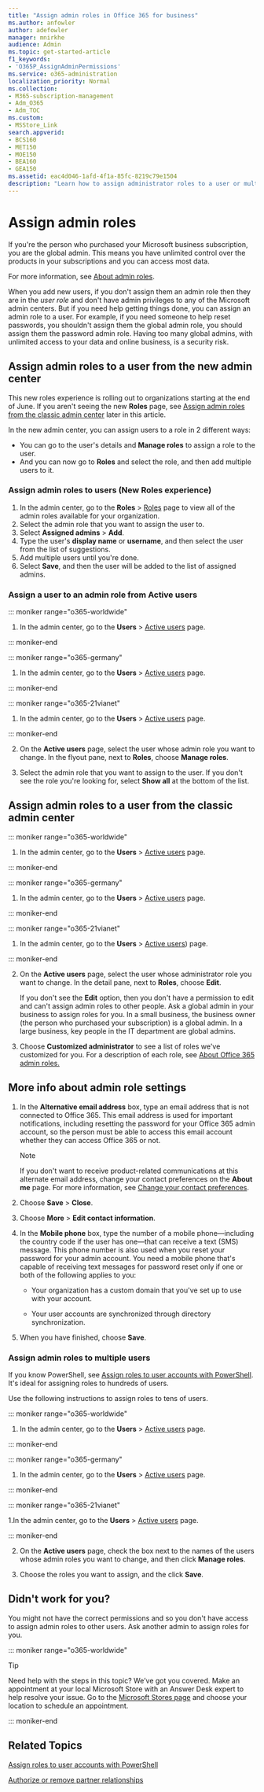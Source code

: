 ```yaml
---
title: "Assign admin roles in Office 365 for business"
ms.author: anfowler
author: adefowler
manager: mnirkhe
audience: Admin
ms.topic: get-started-article
f1_keywords:
- 'O365P_AssignAdminPermissions'
ms.service: o365-administration
localization_priority: Normal
ms.collection: 
- M365-subscription-management
- Adm_O365
- Adm_TOC
ms.custom:
- MSStore_Link
search.appverid:
- BCS160
- MET150
- MOE150
- BEA160
- GEA150
ms.assetid: eac4d046-1afd-4f1a-85fc-8219c79e1504
description: "Learn how to assign administrator roles to a user or multiple users in your business so that they can perform specific tasks in the admin center."
---
```


# Assign admin roles
 
If you're the person who purchased your Microsoft business subscription, you are the global admin. This means you have unlimited control over the products in your subscriptions and you can access most data.

For more information, see [About admin roles](about-admin-roles.md).

When you add new users, if you don't assign them an admin role then they are in the *user role* and don't have admin privileges to any of the Microsoft admin centers. But if you need help getting things done, you can assign an admin role to a user. For example, if you need someone to help reset passwords, you shouldn't assign them the global admin role, you should assign them the password admin role. Having too many global admins, with unlimited access to your data and online business, is a security risk.
  
## Assign admin roles to a user from the new admin center
This new roles experience is rolling out to organizations starting at the end of June. If you aren't seeing the new **Roles** page, see [Assign admin roles from the classic admin center](assign-admin-roles.md#assign-admin-roles-to-a-user-from-the-classic-admin-center) later in this article.

In the new admin center, you can assign users to a role in 2 different ways: 
- You can go to the user's details and **Manage roles** to assign a role to the user.
- And you can now go to **Roles** and select the role, and then add multiple users to it.

### Assign admin roles to users (New Roles experience)

1. In the admin center, go to the **Roles** > <a href="https://go.microsoft.com/fwlink/p/?linkid=2097861" target="_blank">Roles</a> page to view all of the admin roles available for your organization.
1. Select the admin role that you want to assign the user to. 
1. Select **Assigned admins** > **Add**.
1. Type the user's **display name** or **username**, and then select the user from the list of suggestions. 
1. Add multiple users until you're done. 
1. Select **Save**, and then the user will be added to the list of assigned admins.

### Assign a user to an admin role from Active users
::: moniker range="o365-worldwide"
1.  In the admin center, go to the **Users** > <a href="https://go.microsoft.com/fwlink/p/?linkid=834822" target="_blank">Active users</a> page.

::: moniker-end

::: moniker range="o365-germany"

1. In the admin center, go to the **Users** > <a href="https://go.microsoft.com/fwlink/p/?linkid=847686" target="_blank">Active users</a> page.

::: moniker-end

::: moniker range="o365-21vianet"

1. In the admin center, go to the **Users** > <a href="https://go.microsoft.com/fwlink/p/?linkid=850628" target="_blank">Active users</a> page.

::: moniker-end

2. On the **Active users** page, select the user whose admin role you want to change. In the flyout pane, next to **Roles**, choose **Manage roles**. 

3. Select the admin role that you want to assign to the user. If you don't see the role you're looking for, select **Show all** at the bottom of the list.

## Assign admin roles to a user from the classic admin center

::: moniker range="o365-worldwide"
1.  In the admin center, go to the **Users** \> <a href="https://go.microsoft.com/fwlink/p/?linkid=834822" target="_blank">Active users</a> page.

::: moniker-end

::: moniker range="o365-germany"

1. In the admin center, go to the **Users** \> <a href="https://go.microsoft.com/fwlink/p/?linkid=834822" target="_blank">Active users</a> page.

::: moniker-end

::: moniker range="o365-21vianet"

1. In the admin center, go to the **Users** \> <a href="https://go.microsoft.com/fwlink/p/?linkid=834822" target="_blank">Active users</a>) page.

::: moniker-end

2. On the **Active users** page, select the user whose administrator role you want to change. In the detail pane, next to **Roles**, choose **Edit**. 
    
    If you don't see the **Edit** option, then you don't have a permission to edit and can't assign admin roles to other people. Ask a global admin in your business to assign roles for you. In a small business, the business owner (the person who purchased your subscription) is a global admin. In a large business, key people in the IT department are global admins.

3. Choose **Customized administrator** to see a list of roles we've customized for you. For a description of each role, see [About Office 365 admin roles.](about-admin-roles.md)
    
## More info about admin role settings

1. In the **Alternative email address** box, type an email address that is not connected to Office 365. This email address is used for important notifications, including resetting the password for your Office 365 admin account, so the person must be able to access this email account whether they can access Office 365 or not. 
    
    > [!NOTE]
    > If you don't want to receive product-related communications at this alternate email address, change your contact preferences on the **About me** page. For more information, see [Change your contact preferences](../manage/change-contact-preferences.md). 
  
2. Choose **Save** \> **Close**.
    
3. Choose **More** > **Edit contact information**.
    
4. In the **Mobile phone** box, type the number of a mobile phone—including the country code if the user has one—that can receive a text (SMS) message. This phone number is also used when you reset your password for your admin account. 
You need a mobile phone that's capable of receiving text messages for password reset only if one or both of the following applies to you:
    
      - Your organization has a custom domain that you've set up to use with your account.
    
      - Your user accounts are synchronized through directory synchronization.
    
5. When you have finished, choose **Save**.
    
### Assign admin roles to multiple users

If you know PowerShell, see [Assign roles to user accounts with PowerShell](https://go.microsoft.com/fwlink/?linkid=854257). It's ideal for assigning roles to hundreds of users.
  
Use the following instructions to assign roles to tens of users.

::: moniker range="o365-worldwide"
1.  In the admin center, go to the **Users** \> <a href="https://go.microsoft.com/fwlink/p/?linkid=834822" target="_blank">Active users</a> page.

::: moniker-end

::: moniker range="o365-germany"

1. In the admin center, go to the **Users** \> <a href="https://go.microsoft.com/fwlink/p/?linkid=834822" target="_blank">Active users</a> page.

::: moniker-end

::: moniker range="o365-21vianet"

1.In the admin center, go to the **Users** \> <a href="https://go.microsoft.com/fwlink/p/?linkid=834822" target="_blank">Active users</a> page.

::: moniker-end

2. On the **Active users** page, check the box next to the names of the users whose admin roles you want to change, and then click **Manage roles**.
    
3. Choose the roles you want to assign, and the click **Save**.
    
## Didn't work for you?

You might not have the correct permissions and so you don't have access to assign admin roles to other users. Ask another admin to assign roles for you.

::: moniker range="o365-worldwide"

> [!TIP]
> Need help with the steps in this topic? We’ve got you covered. Make an appointment at your local Microsoft Store with an Answer Desk expert to help resolve your issue. Go to the [Microsoft Stores page](https://go.microsoft.com/fwlink/?LinkID=2041482) and choose your location to schedule an appointment.

::: moniker-end

## Related Topics

[Assign roles to user accounts with PowerShell](https://docs.microsoft.com/office365/enterprise/powershell/assign-roles-to-user-accounts-with-office-365-powershell)

[Authorize or remove partner relationships](https://support.office.com/article/201ccb3b-6011-4bf1-a6b2-84e7cc1ee2d0.aspx)
